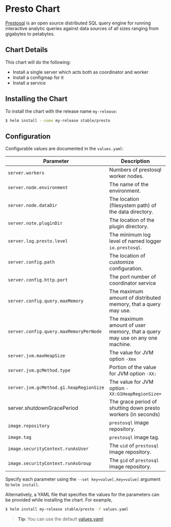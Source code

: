 # Presto Chart

[Prestosql](https://prestosql.io/) is an open source distributed SQL query engine for running interactive analytic queries against data sources of all sizes ranging from gigabytes to petabytes.

## Chart Details

This chart will do the following:

* Install a single server which acts both as coordinator and worker
* Install a configmap for it
* Install a service

## Installing the Chart

To install the chart with the release name `my-release`:

```bash
$ helm install --name my-release stable/presto
```

## Configuration

Configurable values are documented in the `values.yaml`:

| Parameter                               | Description                                                  | Default                  |
| --------------------------------------- | ------------------------------------------------------------ | ------------------------ |
| `server.workers`                        | Numbers of prestosql worker nodes.                           | `2`                      |
| `server.node.environment`               | The name of the environment.                                 | `production`             |
| `server.node.dataDir`                   | The location (filesystem path) of the data directory.        | `/data/presto`           |
| `server.note.pluginDir`                 | The location of the plugin directory.                        | `/usr/lib/presto/plugin` |
| `server.log.presto.level`               | The minimum log level of named logger `io.prestosql`.        | `INFO`                   |
| `server.config.path`                    | The location of customize configuration.                     | `/usr/lib/presto/etc`    |
| `server.config.http.port`               | The port number of coordinator service                       | `8080`                   |
| `server.config.query.maxMemory`         | The maximum amount of distributed memory, that a query may use. | `4GB`                    |
| `server.config.query.maxMemoryPerNode`  | The maximum amount of user memory, that a query may use on any one machine. | `1GB`                    |
| `server.jvm.maxHeapSize`                | The value for JVM option `-Xmx`                              | `8G`                     |
| `server.jvm.gcMethod.type`              | Portion of the value for JVM option `-XX:`                   | `UseG1GC`                |
| `server.jvm.gcMethod.g1.heapRegionSize` | The value for JVM option `-XX:G1HeapRegionSize=`             | `32M`                    |
| server.shutdownGracePeriod              | The grace period of shutting down presto workers (in seconds) | `600`                    |
| `image.repository`                      | `prestosql` image repository.                                | `prestosql/presto`       |
| `image.tag`                             | `prestosql` image tag.                                       | `329`                    |
| `image.securityContext.runAsUser`       | The `uid` of `prestosql` image repository.                   | `1000`                   |
| `image.securityContext.runAsGroup`      | The `gid` of `prestosql` image repository.                   | `1000`                   |

Specify each parameter using the `--set key=value[,key=value]` argument to `helm install`.

Alternatively, a YAML file that specifies the values for the parameters can be provided while installing the chart. For example,

```bash
$ helm install my-release stable/presto -f values.yaml
```

> **Tip**: You can use the default [values.yaml](values.yaml)